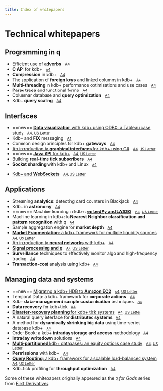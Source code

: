 ```yaml
---
title: Index of whitepapers
---
```


# <i class="fa fa-map-o"></i> Technical whitepapers


## Programming in q

* Efficient use of **adverbs** &nbsp; <i class="fa fa-print"></i> [<small>A4</small>](wp/efficient_use_of_adverbs.pdf)
* **C API** for kdb+ &nbsp; <i class="fa fa-print"></i> [<small>A4</small>](wp/c_api_for_kdb.pdf)
* **Compression** in kdb+ &nbsp; <i class="fa fa-print"></i> [<small>A4</small>](wp/compression_in_kdb.pdf)
* The application of **foreign keys** and linked columns in kdb+ &nbsp; <i class="fa fa-print"></i> [<small>A4</small>](wp/the_application_of_foreign_keys_and_linked_columns_in_kdb.pdf)
* **Multi-threading** in kdb+ performance optimisations and use cases &nbsp; <i class="fa fa-print"></i> [<small>A4</small>](wp/multi_threading_in_kdb_performance_optimisations_and_use_cases.pdf)
* **Parse trees** and functional forms &nbsp; <i class="fa fa-print"></i> [<small>A4</small>](wp/parse_trees_and_functional_forms.pdf)
* Columnar database and **query optimization** &nbsp; <i class="fa fa-print"></i> [<small>A4</small>](wp/columnar_database_and_query_optimization.pdf)
* Kdb+ **query scaling** &nbsp; <i class="fa fa-print"></i> [<small>A4</small>](wp/kdb_query_scaling.pdf)


## Interfaces

* ==new== [**Data visualization** with kdb+ using ODBC: a Tableau case study](wp/data-visualization) &nbsp; <i class="fa fa-print"></i> <small>[A4](wp/data-visualization/data-visualization-a4.pdf), [US&nbsp;Letter](wp/data-visualization/data-visualization-us.pdf)</small>
* Kdb+ and **FIX** messaging &nbsp; <i class="fa fa-print"></i> [<small>A4</small>](wp/kdb_and_fix_messaging.pdf)
* Common design principles for kdb+ **gateways** &nbsp; <i class="fa fa-print"></i> [<small>A4</small>](wp/common_design_principles_for_kdb_gateways.pdf)
* [An introduction to **graphical interfaces** for kdb+ using C#](wp/gui) &nbsp; <i class="fa fa-print"></i> <small>[A4](wp/gui/csharp-gui-a4.pdf), [US&nbsp;Letter](wp/gui/csharp-gui-us.pdf)</small>
* ==new== [**Java API** for kdb+](wp/java-api) &nbsp; <i class="fa fa-print"></i> <small>[A4](wp/java-api/java-api-a4.pdf), [US&nbsp;Letter](wp/java-api/java-api-us.pdf)</small>
* Building **real-time tick subscribers** &nbsp; <i class="fa fa-print"></i> [<small>A4</small>](wp/building_real_time_tick_subscribers.pdf)
* **Socket sharding** with kdb+ and Linux &nbsp; <i class="fa fa-print"></i> [<small>A4</small>](wp/socket-sharding.pdf)
<!-- * [Kdb+ and **WebSockets**](wp/kdb_and_websockets.pdf)
 -->
* [Kdb+ and **WebSockets**](/wp/websockets) &nbsp; <i class="fa fa-print"></i> <small>[A4](/wp/websockets/websockets-a4.pdf), [US&nbsp;Letter](/wp/websockets/websockets-us.pdf)</small>


## Applications

* Streaming **analytics**: detecting card counters in Blackjack &nbsp; <i class="fa fa-print"></i> [<small>A4</small>](wp/card-counters-in-blackjack.pdf)
* Kdb+ in **astronomy** &nbsp; <i class="fa fa-print"></i> [<small>A4</small>](wp/kdb_in_astronomy.pdf)
* ==new== Machine learning in kdb+: [**embedPy and LASSO**](wp/embedpy-lasso/) &nbsp; <i class="fa fa-print"></i> [<small>A4</small>](wp/embedpy-lasso/embedpy-lasso-a4.pdf), [<small>US&nbsp;Letter</small>](wp/embedpy-lasso/embedpy-lasso-us.pdf)
* Machine learning in kdb+: **k-Nearest Neighbor classification and pattern recognition** with q &nbsp; <i class="fa fa-print"></i> [<small>A4</small>](wp/machine_learning_in_kdb.pdf)
* Sample aggregation engine for **market depth** &nbsp; <i class="fa fa-print"></i> [<small>A4</small>](wp/sample_aggregation_engine_for_market_depth.pdf)
* [**Market Fragmentation**: a kdb+ framework for multiple liquidity sources](wp/market-fragmentation/) &nbsp; <i class="fa fa-print"></i> <small>[A4](wp/market-fragmentation/market-fragmentation-a4.pdf), [US&nbsp;Letter](wp/market-fragmentation/market-fragmentation-us.pdf)</small>
* [An introduction to **neural networks** with kdb+](wp/neural-networks/) &nbsp; <i class="fa fa-print"></i> <small>[A4](wp/an_introduction_to_neural_networks_with_kdb.pdf)</small>
* [**Signal processing and q**](wp/signal-processing/) &nbsp; <i class="fa fa-print"></i> <small>[A4](wp/signal-processing/signal-processing-a4.pdf), [US&nbsp;Letter](wp/signal-processing/signal-processing-us.pdf)</small>
* **Surveillance** techniques to effectively monitor algo and high-frequency trading &nbsp; <i class="fa fa-print"></i> [<small>A4</small>](wp/surveillance_techniques_to_effectively_monitor_algo_and_high_frequency_trading.pdf)
* **Transaction-cost** analysis using kdb+ &nbsp; <i class="fa fa-print"></i> [<small>A4</small>](wp/transaction_cost_analysis_using_kdb.pdf)


## Managing data and systems

* ==new== [Migrating a kdb+ HDB to **Amazon EC2**](/cloud/aws/) &nbsp; <i class="fa fa-print"></i> <small>[A4](/cloud/aws/aws-ec2-a4.pdf), [US&nbsp;Letter](/cloud/aws/aws-ec2-us.pdf)</small>
* Temporal Data: a kdb+ framework for **corporate actions** &nbsp; <i class="fa fa-print"></i> [<small>A4</small>](wp/temporal_data_a_kdb_framework_for_corporate_actions.pdf)
* Kdb+ **data-management sample customisation** techniques &nbsp; <i class="fa fa-print"></i> [<small>A4</small>](wp/kdb_data_management_sample_customisation_techniques_with_amendments.pdf)
* **Data recovery** for kdb+tick &nbsp; <i class="fa fa-print"></i> [<small>A4</small>](wp/data_recovery_for_kdb_tick.pdf)
* [**Disaster-recovery planning** for kdb+ tick systems](wp/disaster-recovery/) &nbsp; <i class="fa fa-print"></i> <small>[A4](wp/disaster-recovery/disaster-recovery-a4.pdf), [US Letter](wp/disaster-recovery/disaster-recovery-us.pdf) </small>
* A natural query interface for **distributed systems** &nbsp; <i class="fa fa-print"></i> [<small>A4</small>](wp/a_natural_query_interface_for_distributed_systems.pdf)
* A method for **dynamically shrinking big data** using time-series database kdb+ &nbsp; <i class="fa fa-print"></i> [<small>A4</small>](wp/time_series_simplification_in_kdb_a_method_for_dynamically_shrinking_big_data.pdf)
* Order Book: a kdb+ **intraday storage and access** methodology &nbsp; <i class="fa fa-print"></i> [<small>A4</small>](wp/order_book_a_kdb_intraday_storage_and_access_methodology.pdf)
* **Intraday writedown** solutions &nbsp; <i class="fa fa-print"></i> [<small>A4</small>](wp/intraday_writedown_solutions.pdf)
* [**Multi-partitioned** kdb+ databases: an equity options case study](wp/multi-partitioned-dbs/) &nbsp; <i class="fa fa-print"></i> <small>[A4](wp/multi-partitioned-dbs/multi-partitioned-dbs-a4.pdf), [US Letter](wp/multi-partitioned-dbs/multi-partitioned-dbs-us.pdf)</small>
* **Permissions** with kdb+ &nbsp; <i class="fa fa-print"></i> [<small>A4</small>](wp/permissions_with_kdb.pdf)
* [**Query Routing**: a kdb+ framework for a scalable load-balanced system](wp/query-routing/) &nbsp; <i class="fa fa-print"></i> <small>[A4](wp/query-routing/query-routing-a4.pdf), [US&nbsp;Letter](wp/query-routing/query-routing-us.pdf)</small>
* Kdb+tick profiling for **throughput optimization** &nbsp; <i class="fa fa-print"></i> [<small>A4</small>](wp/kdbtick_profiling_for_throughput_optimization.pdf)


Some of these whitepapers originally appeared as the _q for Gods_ series from [First Derivatives](http://firstderivatives.com).

